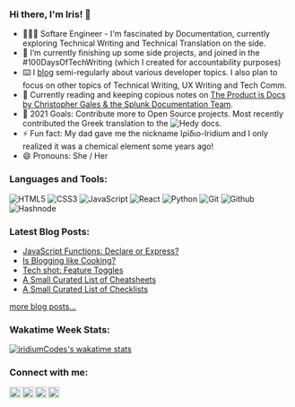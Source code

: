 ### Hi there, I'm Iris! 👋

- 👩🏻‍💻 Softare Engineer - I'm fascinated by Documentation, currently exploring Technical Writing and Technical Translation on the side. 
- 🌱 I’m currently finishing up some side projects, and joined in the #100DaysOfTechWriting (which I created for accountability purposes)
- ⌨️ I [blog](https://documenting.tech/) semi-regularly about various developer topics. I also plan to focus on other topics of Technical Writing, UX Writing and Tech Comm. 
- 📖 Currently reading and keeping copious notes on [The Product is Docs by Christopher Gales & the Splunk Documentation Team](https://www.goodreads.com/book/show/37563319-the-product-is-docs).
- 🎯 2021 Goals: Contribute more to Open Source projects. Most recently contributed the Greek translation to the ![Hedy](https://hedycode.com) docs.
- ⚡ Fun fact: My dad gave me the nickname Ιρίδιο-Iridium and I only realized it was a chemical element some years ago!
- 😄 Pronouns: She / Her

### Languages and Tools:
<p>
<img src="https://img.shields.io/badge/HTML5-E34F26?logo=html5&logoColor=white&style=flat" alt="HTML5">
<img src="https://img.shields.io/badge/CSS3-1572B6?logo=css3&logoColor=white&style=flat" alt="CSS3">
<img src="https://img.shields.io/badge/JavaScript-F7DF1E?logo=javascript&logoColor=white&style=flat" alt="JavaScript">
<img src="https://img.shields.io/badge/React-61DAFB?logo=react&logoColor=white&style=flat" alt="React">
<img src="https://img.shields.io/badge/Python-3776AB?logo=python&logoColor=white&style=flat" alt="Python">
<img src="https://img.shields.io/badge/Git-F05032?logo=git&logoColor=white&style=flat" alt="Git">
<img src="https://img.shields.io/badge/Github-181717?logo=github&logoColor=white&style=flat" alt="Github">
<img src="https://img.shields.io/badge/Hashnode-2962FF?logo=hashnode&logoColor=white&style=flat" alt="Hashnode">
</p>

### Latest Blog Posts:

<!-- BLOG-POST-LIST:START -->
- [JavaScript Functions: Declare or Express?](https://documenting.tech/javascript-functions)
- [Is Blogging like Cooking?](https://documenting.tech/is-blogging-like-cooking)
- [Tech shot: Feature Toggles](https://documenting.tech/feature-toggles-101)
- [A Small Curated List of Cheatsheets](https://documenting.tech/a-curated-list-of-cheatsheets)
- [A Small Curated List of Checklists](https://documenting.tech/a-small-curated-list-of-checklists)
<!-- BLOG-POST-LIST:END -->
[more blog posts...](https://documenting.tech)

### Wakatime Week Stats:
[![iridiumCodes's wakatime stats](https://github-readme-stats.vercel.app/api/wakatime?username=iridiumCodes&layout=compact)](https://github.com/anuraghazra/github-readme-stats)


### Connect with me:

[<img align="left" alt="documenting.tech | Blog" width="20px" src="https://cdn.jsdelivr.net/npm/simple-icons@v3/icons/hashnode.svg" />][website]
[<img align="left" alt="irisdiakoumi | Twitter" width="20px" src="https://cdn.jsdelivr.net/npm/simple-icons@v3/icons/twitter.svg" />][twitter] 
[<img align="left" alt="Iris Diakoumi | LinkedIn" width="20px" src="https://cdn.jsdelivr.net/npm/simple-icons@v3/icons/linkedin.svg" />][linkedin] 
[<img align="left" alt="documenting.tech | Instagram" width="20px" src="https://cdn.jsdelivr.net/npm/simple-icons@v3/icons/instagram.svg" />][instagram]
                                                                                                                                                                     
<br>


[website]: https://documenting.tech
[twitter]: https://twitter.com/irisdiakoumi
[linkedin]: https://www.linkedin.com/in/irisdiakoumi/
[instagram]: https://www.instagram.com/irisdiakoumi/
